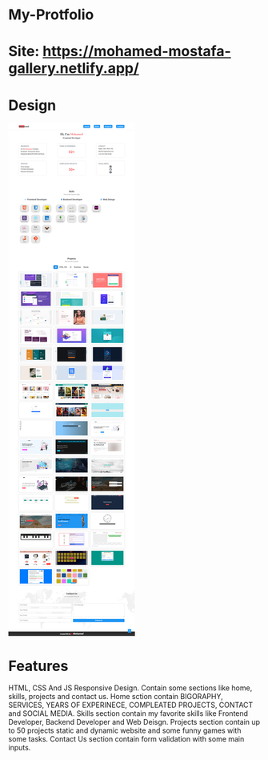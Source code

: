 # My-Protfolio

# Site: https://mohamed-mostafa-gallery.netlify.app/

# Design

![Getting Started](./website.png)

# Features

HTML, CSS And JS Responsive Design.
Contain some sections like home, skills, projects and contact us.
Home sction contain BIGORAPHY, SERVICES, YEARS OF EXPERINECE, COMPLEATED PROJECTS, CONTACT and SOCIAL MEDIA.
Skills section contain my favorite skills like Frontend Developer, Backend Developer and Web Deisgn.
Projects section contain up to 50 projects static and dynamic website and some funny games with some tasks.
Contact Us section contain form validation with some main inputs.

